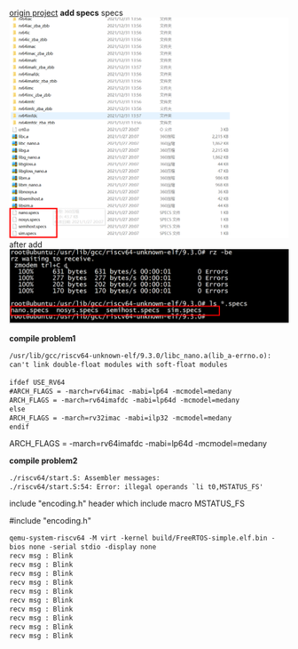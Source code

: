[origin project](https://github.com/OSCPU/FreeRTOS/tree/afbd3dca6a385498424a34a7e26493d97e58f8eb)
**add specs**
specs
![image](https://github.com/magnate3/riscv64-freertos/blob/main/pic/specs.png)
after add 
![image](https://github.com/magnate3/riscv64-freertos/blob/main/pic/spcs2.png)

**compile problem1**
```
/usr/lib/gcc/riscv64-unknown-elf/9.3.0/libc_nano.a(lib_a-errno.o): can't link double-float modules with soft-float modules

ifdef USE_RV64
#ARCH_FLAGS = -march=rv64imac -mabi=lp64 -mcmodel=medany
ARCH_FLAGS = -march=rv64imafdc -mabi=lp64d -mcmodel=medany
else
ARCH_FLAGS = -march=rv32imac -mabi=ilp32 -mcmodel=medany
endif
```
ARCH_FLAGS = -march=rv64imafdc -mabi=lp64d -mcmodel=medany

**compile problem2**
```
./riscv64/start.S: Assembler messages:
./riscv64/start.S:54: Error: illegal operands `li t0,MSTATUS_FS'
```

include  "encoding.h" header which include macro MSTATUS_FS

#include "encoding.h"


```
qemu-system-riscv64 -M virt -kernel build/FreeRTOS-simple.elf.bin -bios none -serial stdio -display none
recv msg : Blink
recv msg : Blink
recv msg : Blink
recv msg : Blink
recv msg : Blink
recv msg : Blink
recv msg : Blink
recv msg : Blink
recv msg : Blink
recv msg : Blink
```
